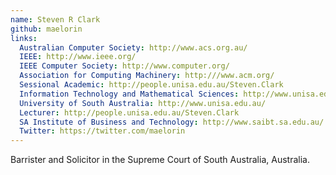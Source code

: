 ```yaml
---
name: Steven R Clark
github: maelorin
links:
  Australian Computer Society: http://www.acs.org.au/
  IEEE: http://www.ieee.org/
  IEEE Computer Society: http://www.computer.org/
  Association for Computing Machinery: http:///www.acm.org/
  Sessional Academic: http://people.unisa.edu.au/Steven.Clark
  Information Technology and Mathematical Sciences: http://www.unisa.edu.au/IT-Engineering-and-the-Environment/Information-Technology-and-Mathematical-Sciences/
  University of South Australia: http://www.unisa.edu.au/
  Lecturer: http://people.unisa.edu.au/Steven.Clark
  SA Institute of Business and Technology: http://www.saibt.sa.edu.au/
  Twitter: https://twitter.com/maelorin
---
```


Barrister and Solicitor in the Supreme Court of South Australia, Australia.